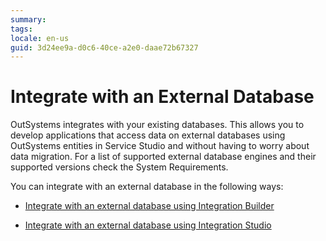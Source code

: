 ```yaml
---
summary: 
tags: 
locale: en-us
guid: 3d24ee9a-d0c6-40ce-a2e0-daae72b67327
---
```


# Integrate with an External Database

OutSystems integrates with your existing databases. This allows you to develop applications that access data on external databases using OutSystems entities in Service Studio and without having to worry about data migration. For a list of supported external database engines and their supported versions check the System Requirements.

You can integrate with an external database in the following ways:

* [Integrate with an external database using Integration Builder](integrate-external-db-ib.md)

* [Integrate with an external database using Integration Studio](connect-external-db.md)
